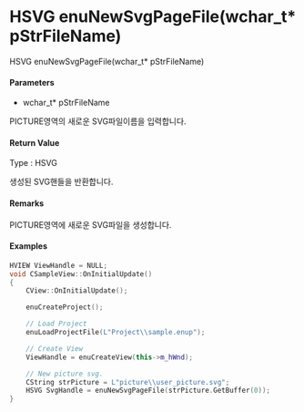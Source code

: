 # HSVG enuNewSvgPageFile\(wchar\_t\* pStrFileName\)

HSVG enuNewSvgPageFile\(wchar\_t\* pStrFileName\)

#### Parameters

* wchar\_t\* pStrFileName

PICTURE영역의 새로운 SVG파일이름을 입력합니다.

#### Return Value

Type : HSVG

생성된 SVG핸들을 반환합니다.

#### Remarks

PICTURE영역에 새로운 SVG파일을 생성합니다.

#### Examples

```cpp
HVIEW ViewHandle = NULL; 
void CSampleView::OnInitialUpdate() 
{ 
    CView::OnInitialUpdate(); 

    enuCreateProject(); 

    // Load Project
    enuLoadProjectFile(L"Project\\sample.enup"); 

    // Create View
    ViewHandle = enuCreateView(this->m_hWnd); 

    // New picture svg. 
    CString strPicture = L"picture\\user_picture.svg"; 
    HSVG SvgHandle = enuNewSvgPageFile(strPicture.GetBuffer(0)); 
}
```



